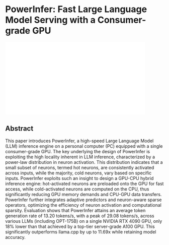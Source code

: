 # PowerInfer: Fast Large Language Model Serving with a Consumer-grade GPU

![](../../blank.jpg)

## Abstract

This paper introduces PowerInfer, a high-speed Large Language Model (LLM)
inference engine on a personal computer (PC) equipped with a single
consumer-grade GPU. The key underlying the design of PowerInfer is exploiting
the high locality inherent in LLM inference, characterized by a power-law
distribution in neuron activation. This distribution indicates that a small
subset of neurons, termed hot neurons, are consistently activated across
inputs, while the majority, cold neurons, vary based on specific inputs.
PowerInfer exploits such an insight to design a GPU-CPU hybrid inference
engine: hot-activated neurons are preloaded onto the GPU for fast access, while
cold-activated neurons are computed on the CPU, thus significantly reducing GPU
memory demands and CPU-GPU data transfers. PowerInfer further integrates
adaptive predictors and neuron-aware sparse operators, optimizing the
efficiency of neuron activation and computational sparsity. Evaluation shows
that PowerInfer attains an average token generation rate of 13.20 tokens/s,
with a peak of 29.08 tokens/s, across various LLMs (including OPT-175B) on a
single NVIDIA RTX 4090 GPU, only 18% lower than that achieved by a top-tier
server-grade A100 GPU. This significantly outperforms llama.cpp by up to 11.69x
while retaining model accuracy.
